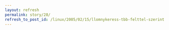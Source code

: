 ```yaml
---
layout: refresh
permalink: story/28/
refresh_to_post_id: /linux/2005/02/15/llomnykeress-tbb-felttel-szerint
---
```

